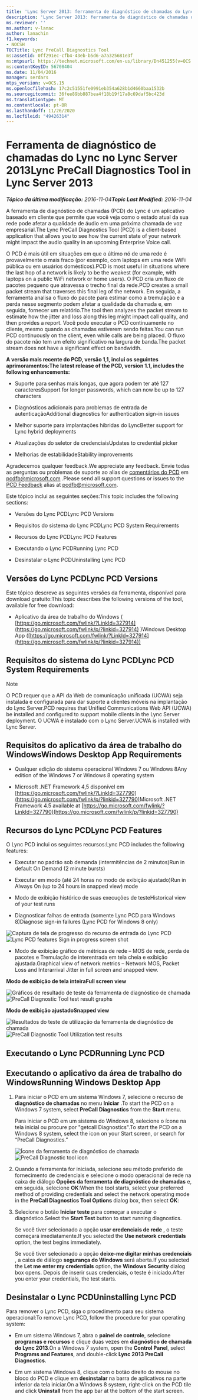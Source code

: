 ```yaml
---
title: 'Lync Server 2013: ferramenta de diagnóstico de chamadas do Lync'
description: 'Lync Server 2013: ferramenta de diagnóstico de chamadas do Lync.'
ms.reviewer: ''
ms.author: v-lanac
author: lanachin
f1.keywords:
- NOCSH
TOCTitle: Lync PreCall Diagnostics Tool
ms:assetid: 0ff291ec-cfb4-43eb-b5d6-a7a325681e3f
ms:mtpsurl: https://technet.microsoft.com/en-us/library/Dn451255(v=OCS.15)
ms:contentKeyID: 56708404
ms.date: 11/04/2016
manager: serdars
mtps_version: v=OCS.15
ms.openlocfilehash: 17c2c51551fe0991eb354a628b1d4660baa1532b
ms.sourcegitcommit: 36fee89bb887bea4f18b19f17a8c69daf5bc423d
ms.translationtype: MT
ms.contentlocale: pt-BR
ms.lasthandoff: 11/26/2020
ms.locfileid: "49426314"
---
```

# <a name="lync-precall-diagnostics-tool-in-lync-server-2013"></a><span data-ttu-id="ee3e7-103">Ferramenta de diagnóstico de chamadas do Lync no Lync Server 2013</span><span class="sxs-lookup"><span data-stu-id="ee3e7-103">Lync PreCall Diagnostics Tool in Lync Server 2013</span></span>

<div data-xmlns="http://www.w3.org/1999/xhtml">

<div class="topic" data-xmlns="http://www.w3.org/1999/xhtml" data-msxsl="urn:schemas-microsoft-com:xslt" data-cs="https://msdn.microsoft.com/">

<div data-asp="https://msdn2.microsoft.com/asp">



</div>

<div id="mainSection">

<div id="mainBody"><span data-ttu-id="ee3e7-104">

<span> </span></span><span class="sxs-lookup"><span data-stu-id="ee3e7-104">

<span> </span></span></span>

<span data-ttu-id="ee3e7-105">_**Tópico da última modificação:** 2016-11-04_</span><span class="sxs-lookup"><span data-stu-id="ee3e7-105">_**Topic Last Modified:** 2016-11-04_</span></span>

<span data-ttu-id="ee3e7-106">A ferramenta de diagnóstico de chamadas (PCD) do Lync é um aplicativo baseado em cliente que permite que você veja como o estado atual da sua rede pode afetar a qualidade de áudio em uma próxima chamada de voz empresarial.</span><span class="sxs-lookup"><span data-stu-id="ee3e7-106">The Lync PreCall Diagnostics Tool (PCD) is a client-based application that allows you to see how the current state of your network might impact the audio quality in an upcoming Enterprise Voice call.</span></span>

<span data-ttu-id="ee3e7-107">O PCD é mais útil em situações em que o último nó de uma rede é provavelmente o mais fraco (por exemplo, com laptops em uma rede WiFi pública ou em usuários domésticos).</span><span class="sxs-lookup"><span data-stu-id="ee3e7-107">PCD is most useful in situations where the last hop of a network is likely to be the weakest (for example, with laptops on a public WiFi network or home users).</span></span> <span data-ttu-id="ee3e7-108">O PCD cria um fluxo de pacotes pequeno que atravessa o trecho final da rede.</span><span class="sxs-lookup"><span data-stu-id="ee3e7-108">PCD creates a small packet stream that traverses this final leg of the network.</span></span> <span data-ttu-id="ee3e7-109">Em seguida, a ferramenta analisa o fluxo do pacote para estimar como a tremulação e a perda nesse segmento podem afetar a qualidade da chamada e, em seguida, fornecer um relatório.</span><span class="sxs-lookup"><span data-stu-id="ee3e7-109">The tool then analyzes the packet stream to estimate how the jitter and loss along this leg might impact call quality, and then provides a report.</span></span> <span data-ttu-id="ee3e7-110">Você pode executar o PCD continuamente no cliente, mesmo quando as chamadas estiverem sendo feitas.</span><span class="sxs-lookup"><span data-stu-id="ee3e7-110">You can run PCD continuously on the client, even while calls are being placed.</span></span> <span data-ttu-id="ee3e7-111">O fluxo do pacote não tem um efeito significativo na largura de banda.</span><span class="sxs-lookup"><span data-stu-id="ee3e7-111">The packet stream does not have a significant effect on bandwidth.</span></span>

<span data-ttu-id="ee3e7-112">**A versão mais recente do PCD, versão 1,1, inclui os seguintes aprimoramentos:**</span><span class="sxs-lookup"><span data-stu-id="ee3e7-112">**The latest release of the PCD, version 1.1, includes the following enhancements:**</span></span>

  - <span data-ttu-id="ee3e7-113">Suporte para senhas mais longas, que agora podem ter até 127 caracteres</span><span class="sxs-lookup"><span data-stu-id="ee3e7-113">Support for longer passwords, which can now be up to 127 characters</span></span>

  - <span data-ttu-id="ee3e7-114">Diagnósticos adicionais para problemas de entrada de autenticação</span><span class="sxs-lookup"><span data-stu-id="ee3e7-114">Additional diagnostics for authentication sign-in issues</span></span>

  - <span data-ttu-id="ee3e7-115">Melhor suporte para implantações híbridas do Lync</span><span class="sxs-lookup"><span data-stu-id="ee3e7-115">Better support for Lync hybrid deployments</span></span>

  - <span data-ttu-id="ee3e7-116">Atualizações do seletor de credenciais</span><span class="sxs-lookup"><span data-stu-id="ee3e7-116">Updates to credential picker</span></span>

  - <span data-ttu-id="ee3e7-117">Melhorias de estabilidade</span><span class="sxs-lookup"><span data-stu-id="ee3e7-117">Stability improvements</span></span>

<span data-ttu-id="ee3e7-118">Agradecemos qualquer feedback.</span><span class="sxs-lookup"><span data-stu-id="ee3e7-118">We appreciate any feedback.</span></span> <span data-ttu-id="ee3e7-119">Envie todas as perguntas ou problemas de suporte ao alias de [comentários do PCD](mailto:pcdfb@microsoft.com) em <pcdfb@microsoft.com> .</span><span class="sxs-lookup"><span data-stu-id="ee3e7-119">Please send all support questions or issues to the [PCD Feedback](mailto:pcdfb@microsoft.com) alias at <pcdfb@microsoft.com>.</span></span>

<span data-ttu-id="ee3e7-120">Este tópico inclui as seguintes seções:</span><span class="sxs-lookup"><span data-stu-id="ee3e7-120">This topic includes the following sections:</span></span>

  - <span data-ttu-id="ee3e7-121">Versões do Lync PCD</span><span class="sxs-lookup"><span data-stu-id="ee3e7-121">Lync PCD Versions</span></span>

  - <span data-ttu-id="ee3e7-122">Requisitos do sistema do Lync PCD</span><span class="sxs-lookup"><span data-stu-id="ee3e7-122">Lync PCD System Requirements</span></span>

  - <span data-ttu-id="ee3e7-123">Recursos do Lync PCD</span><span class="sxs-lookup"><span data-stu-id="ee3e7-123">Lync PCD Features</span></span>

  - <span data-ttu-id="ee3e7-124">Executando o Lync PCD</span><span class="sxs-lookup"><span data-stu-id="ee3e7-124">Running Lync PCD</span></span>

  - <span data-ttu-id="ee3e7-125">Desinstalar o Lync PCD</span><span class="sxs-lookup"><span data-stu-id="ee3e7-125">Uninstalling Lync PCD</span></span>

<span id="Version"></span>

<div>

## <a name="lync-pcd-versions"></a><span data-ttu-id="ee3e7-126">Versões do Lync PCD</span><span class="sxs-lookup"><span data-stu-id="ee3e7-126">Lync PCD Versions</span></span>

<span data-ttu-id="ee3e7-127">Este tópico descreve as seguintes versões da ferramenta, disponível para download gratuito:</span><span class="sxs-lookup"><span data-stu-id="ee3e7-127">This topic describes the following versions of the tool, available for free download:</span></span>

  - <span data-ttu-id="ee3e7-128">Aplicativo da área de trabalho do Windows ( [https://go.microsoft.com/fwlink/?LinkId=327914](https://go.microsoft.com/fwlink/p/?linkid=327914) )</span><span class="sxs-lookup"><span data-stu-id="ee3e7-128">Windows Desktop App ([https://go.microsoft.com/fwlink/?LinkId=327914](https://go.microsoft.com/fwlink/p/?linkid=327914))</span></span>

</div>

<span id="Requirements"></span>

<div>

## <a name="lync-pcd-system-requirements"></a><span data-ttu-id="ee3e7-129">Requisitos do sistema do Lync PCD</span><span class="sxs-lookup"><span data-stu-id="ee3e7-129">Lync PCD System Requirements</span></span>

<div>


> [!NOTE]  
> <span data-ttu-id="ee3e7-130">O PCD requer que a API da Web de comunicação unificada (UCWA) seja instalada e configurada para dar suporte a clientes móveis na implantação do Lync Server.</span><span class="sxs-lookup"><span data-stu-id="ee3e7-130">PCD requires that Unified Communications Web API (UCWA) be installed and configured to support mobile clients in the Lync Server deployment.</span></span> <span data-ttu-id="ee3e7-131">O UCWA é instalado com o Lync Server.</span><span class="sxs-lookup"><span data-stu-id="ee3e7-131">UCWA is installed with Lync Server.</span></span>



</div>

<div>

## <a name="windows-desktop-app-requirements"></a><span data-ttu-id="ee3e7-132">Requisitos do aplicativo da área de trabalho do Windows</span><span class="sxs-lookup"><span data-stu-id="ee3e7-132">Windows Desktop App Requirements</span></span>

  - <span data-ttu-id="ee3e7-133">Qualquer edição do sistema operacional Windows 7 ou Windows 8</span><span class="sxs-lookup"><span data-stu-id="ee3e7-133">Any edition of the Windows 7 or Windows 8 operating system</span></span>

  - <span data-ttu-id="ee3e7-134">Microsoft .NET Framework 4,5 disponível em [https://go.microsoft.com/fwlink/?LinkId=327790](https://go.microsoft.com/fwlink/p/?linkid=327790)</span><span class="sxs-lookup"><span data-stu-id="ee3e7-134">Microsoft .NET Framework 4.5 available at [https://go.microsoft.com/fwlink/?LinkId=327790](https://go.microsoft.com/fwlink/p/?linkid=327790)</span></span>

</div>

</div>

<span id="features"></span>

<div>

## <a name="lync-pcd-features"></a><span data-ttu-id="ee3e7-135">Recursos do Lync PCD</span><span class="sxs-lookup"><span data-stu-id="ee3e7-135">Lync PCD Features</span></span>

<span data-ttu-id="ee3e7-136">O Lync PCD inclui os seguintes recursos:</span><span class="sxs-lookup"><span data-stu-id="ee3e7-136">Lync PCD includes the following features:</span></span>

  - <span data-ttu-id="ee3e7-137">Executar no padrão sob demanda (intermitências de 2 minutos)</span><span class="sxs-lookup"><span data-stu-id="ee3e7-137">Run in default On Demand (2 minute bursts)</span></span>

  - <span data-ttu-id="ee3e7-138">Executar em modo (até 24 horas no modo de exibição ajustado)</span><span class="sxs-lookup"><span data-stu-id="ee3e7-138">Run in Always On (up to 24 hours in snapped view) mode</span></span>

  - <span data-ttu-id="ee3e7-139">Modo de exibição histórico de suas execuções de teste</span><span class="sxs-lookup"><span data-stu-id="ee3e7-139">Historical view of your test runs</span></span>

  - <span data-ttu-id="ee3e7-140">Diagnosticar falhas de entrada (somente Lync PCD para Windows 8)</span><span class="sxs-lookup"><span data-stu-id="ee3e7-140">Diagnose sign-in failures (Lync PCD for Windows 8 only)</span></span>

<span data-ttu-id="ee3e7-141">![Captura de tela de progresso do recurso de entrada do Lync PCD](images/Dn451255.7e0eb891-1481-47ae-8d63-164468f69c96(OCS.15).png "Captura de tela de progresso do recurso de entrada do Lync PCD")</span><span class="sxs-lookup"><span data-stu-id="ee3e7-141">![Lync PCD features Sign in progress screen shot](images/Dn451255.7e0eb891-1481-47ae-8d63-164468f69c96(OCS.15).png "Lync PCD features Sign in progress screen shot")</span></span>

  - <span data-ttu-id="ee3e7-142">Modo de exibição gráfico de métricas de rede – MOS de rede, perda de pacotes e Tremulação de interentrada em tela cheia e exibição ajustada.</span><span class="sxs-lookup"><span data-stu-id="ee3e7-142">Graphical view of network metrics – Network MOS, Packet Loss and Interarrival Jitter in full screen and snapped view.</span></span>

<span data-ttu-id="ee3e7-143">**Modo de exibição de tela inteira**</span><span class="sxs-lookup"><span data-stu-id="ee3e7-143">**Full screen view**</span></span>

<span data-ttu-id="ee3e7-144">![Gráficos de resultado de teste da ferramenta de diagnóstico de chamada](images/Dn451255.5d01fd94-9e59-4823-96c7-7a1c83dd7d31(OCS.15).png "Gráficos de resultado de teste da ferramenta de diagnóstico de chamada")</span><span class="sxs-lookup"><span data-stu-id="ee3e7-144">![PreCall Diagnostic Tool test result graphs](images/Dn451255.5d01fd94-9e59-4823-96c7-7a1c83dd7d31(OCS.15).png "PreCall Diagnostic Tool test result graphs")</span></span>

<span data-ttu-id="ee3e7-145">**Modo de exibição ajustado**</span><span class="sxs-lookup"><span data-stu-id="ee3e7-145">**Snapped view**</span></span>

<span data-ttu-id="ee3e7-146">![Resultados do teste de utilização da ferramenta de diagnóstico de chamada](images/Dn451255.30501ba7-22d1-4db1-9297-56cf7dc6721c(OCS.15).png "Resultados do teste de utilização da ferramenta de diagnóstico de chamada")</span><span class="sxs-lookup"><span data-stu-id="ee3e7-146">![PreCall Diagnostic Tool Utilization test results](images/Dn451255.30501ba7-22d1-4db1-9297-56cf7dc6721c(OCS.15).png "PreCall Diagnostic Tool Utilization test results")</span></span>

</div>

<span id="running"></span>

<div>

## <a name="running-lync-pcd"></a><span data-ttu-id="ee3e7-147">Executando o Lync PCD</span><span class="sxs-lookup"><span data-stu-id="ee3e7-147">Running Lync PCD</span></span>

<div>

## <a name="running-windows-desktop-app"></a><span data-ttu-id="ee3e7-148">Executando o aplicativo da área de trabalho do Windows</span><span class="sxs-lookup"><span data-stu-id="ee3e7-148">Running Windows Desktop App</span></span>

1.  <span data-ttu-id="ee3e7-149">Para iniciar o PCD em um sistema Windows 7, selecione o recurso de **diagnóstico de chamadas** no menu **Iniciar** .</span><span class="sxs-lookup"><span data-stu-id="ee3e7-149">To start the PCD on a Windows 7 system, select **PreCall Diagnostics** from the **Start** menu.</span></span>
    
    <span data-ttu-id="ee3e7-150">Para iniciar o PCD em um sistema do Windows 8, selecione o ícone na tela inicial ou procure por "getcall Diagnostics".</span><span class="sxs-lookup"><span data-stu-id="ee3e7-150">To start the PCD on a Windows 8 system, select the icon on your Start screen, or search for “PreCall Diagnostics.”</span></span>
    
    <span data-ttu-id="ee3e7-151">![Ícone da ferramenta de diagnóstico de chamada](images/Dn451255.c9800fde-54f6-4efe-bb35-1a38064ec380(OCS.15).png "Ícone da ferramenta de diagnóstico de chamada")</span><span class="sxs-lookup"><span data-stu-id="ee3e7-151">![PreCall Diagnostic tool icon](images/Dn451255.c9800fde-54f6-4efe-bb35-1a38064ec380(OCS.15).png "PreCall Diagnostic tool icon")</span></span>

2.  <span data-ttu-id="ee3e7-152">Quando a ferramenta for iniciada, selecione seu método preferido de fornecimento de credenciais e selecione o modo operacional de rede na caixa de diálogo **Opções da ferramenta de diagnóstico de chamadas** e, em seguida, selecione **OK**:</span><span class="sxs-lookup"><span data-stu-id="ee3e7-152">When the tool starts, select your preferred method of providing credentials and select the network operating mode in the **PreCall Diagnostics Tool Options** dialog box, then select **OK**:</span></span>

3.  <span data-ttu-id="ee3e7-153">Selecione o botão **Iniciar teste** para começar a executar o diagnóstico.</span><span class="sxs-lookup"><span data-stu-id="ee3e7-153">Select the **Start Test** button to start running diagnostics.</span></span>
    
    <span data-ttu-id="ee3e7-154">Se você tiver selecionado a opção **usar credenciais de rede** , o teste começará imediatamente.</span><span class="sxs-lookup"><span data-stu-id="ee3e7-154">If you selected the **Use network credentials** option, the test begins immediately.</span></span>
    
    <span data-ttu-id="ee3e7-155">Se você tiver selecionado a opção **deixe-me digitar minhas credenciais** , a caixa de diálogo **segurança do Windows** será aberta.</span><span class="sxs-lookup"><span data-stu-id="ee3e7-155">If you selected the **Let me enter my credentials** option, the **Windows Security** dialog box opens.</span></span> <span data-ttu-id="ee3e7-156">Depois de inserir suas credenciais, o teste é iniciado.</span><span class="sxs-lookup"><span data-stu-id="ee3e7-156">After you enter your credentials, the test starts.</span></span>

</div>

</div>

<span id="uninstall"></span>

<div>

## <a name="uninstalling-lync-pcd"></a><span data-ttu-id="ee3e7-157">Desinstalar o Lync PCD</span><span class="sxs-lookup"><span data-stu-id="ee3e7-157">Uninstalling Lync PCD</span></span>

<span data-ttu-id="ee3e7-158">Para remover o Lync PCD, siga o procedimento para seu sistema operacional:</span><span class="sxs-lookup"><span data-stu-id="ee3e7-158">To remove Lync PCD, follow the procedure for your operating system:</span></span>

  - <span data-ttu-id="ee3e7-159">Em um sistema Windows 7, abra o **painel de controle**, selecione **programas e recursos** e clique duas vezes em **diagnóstico de chamada do Lync 2013**.</span><span class="sxs-lookup"><span data-stu-id="ee3e7-159">On a Windows 7 system, open the **Control Panel**, select **Programs and Features**, and double-click **Lync 2013 PreCall Diagnostics**.</span></span>

  - <span data-ttu-id="ee3e7-160">Em um sistema Windows 8, clique com o botão direito do mouse no bloco do PCD e clique em **desinstalar** na barra de aplicativos na parte inferior da tela iniciar.</span><span class="sxs-lookup"><span data-stu-id="ee3e7-160">On a Windows 8 system, right-click on the PCD tile and click **Uninstall** from the app bar at the bottom of the start screen.</span></span>

<span data-ttu-id="ee3e7-161"></div>

</div>

<span> </span>

</div>

</div>

</span><span class="sxs-lookup"><span data-stu-id="ee3e7-161"></div>

</div>

<span> </span>

</div>

</div>

</span></span></div>

